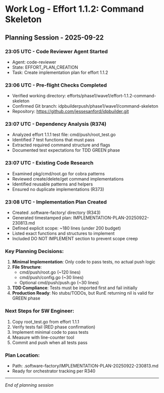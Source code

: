 # Work Log - Effort 1.1.2: Command Skeleton

## Planning Session - 2025-09-22

### 23:05 UTC - Code Reviewer Agent Started
- Agent: code-reviewer
- State: EFFORT_PLAN_CREATION
- Task: Create implementation plan for effort 1.1.2

### 23:06 UTC - Pre-flight Checks Completed
- Verified working directory: efforts/phase1/wave1/effort-1.1.2-command-skeleton
- Confirmed Git branch: idpbuilderpush/phase1/wave1/command-skeleton
- Repository: https://github.com/jessesanford/idpbuilder.git

### 23:07 UTC - Dependency Analysis (R374)
- Analyzed effort 1.1.1 test file: cmd/push/root_test.go
- Identified 7 test functions that must pass
- Extracted required command structure and flags
- Documented test expectations for TDD GREEN phase

### 23:07 UTC - Existing Code Research
- Examined pkg/cmd/root.go for cobra patterns
- Reviewed create/delete/get command implementations
- Identified reusable patterns and helpers
- Ensured no duplicate implementations (R373)

### 23:08 UTC - Implementation Plan Created
- Created .software-factory/ directory (R343)
- Generated timestamped plan: IMPLEMENTATION-PLAN-20250922-230813.md
- Defined explicit scope: ~180 lines (under 200 budget)
- Listed exact functions and structures to implement
- Included DO NOT IMPLEMENT section to prevent scope creep

### Key Planning Decisions:
1. **Minimal Implementation**: Only code to pass tests, no actual push logic
2. **File Structure**:
   - cmd/push/root.go (~120 lines)
   - cmd/push/config.go (~30 lines)
   - Optional cmd/push/push.go (~30 lines)
3. **TDD Compliance**: Tests must be imported first and fail initially
4. **Production Ready**: No stubs/TODOs, but RunE returning nil is valid for GREEN phase

### Next Steps for SW Engineer:
1. Copy root_test.go from effort 1.1.1
2. Verify tests fail (RED phase confirmation)
3. Implement minimal code to pass tests
4. Measure with line-counter tool
5. Commit and push when all tests pass

### Plan Location:
- Path: .software-factory/IMPLEMENTATION-PLAN-20250922-230813.md
- Ready for orchestrator tracking per R340

---
*End of planning session*